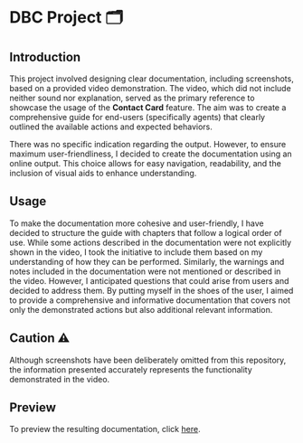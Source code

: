 # DBC Project 🗂️

## Introduction
This project involved designing clear documentation, including screenshots, based on a provided video demonstration. The video, which did not include neither sound nor explanation, served as the primary reference to showcase the usage of the **Contact Card** feature. The aim was to create a comprehensive guide for end-users (specifically agents) that clearly outlined the available actions and expected behaviors.

There was no specific indication regarding the output. However, to ensure maximum user-friendliness, I decided to create the documentation using an online output. This choice allows for easy navigation, readability, and the inclusion of visual aids to enhance understanding.

## Usage
To make the documentation more cohesive and user-friendly, I have decided to structure the guide with chapters that follow a logical order of use. While some actions described in the documentation were not explicitly shown in the video, I took the initiative to include them based on my understanding of how they can be performed. Similarly, the warnings and notes included in the documentation were not mentioned or described in the video. However, I anticipated questions that could arise from users and decided to address them. By putting myself in the shoes of the user, I aimed to provide a comprehensive and informative documentation that covers not only the demonstrated actions but also additional relevant information.

## Caution ⚠️
Although screenshots have been deliberately omitted from this repository, the information presented accurately represents the functionality demonstrated in the video.

## Preview
To preview the resulting documentation, click [here]([url](https://rawcdn.githack.com/dimjea/dbc-project/98a34e188977051a8751de4fece59cc081439cb6/en/en.doc-contact-cards.html)).
